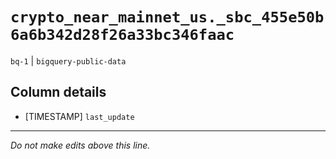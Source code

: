 # `crypto_near_mainnet_us._sbc_455e50b6a6b342d28f26a33bc346faac`
`bq-1` | `bigquery-public-data`

## Column details
* [TIMESTAMP] `last_update`

-------------------------------------------------------------------------------
*Do not make edits above this line.*
